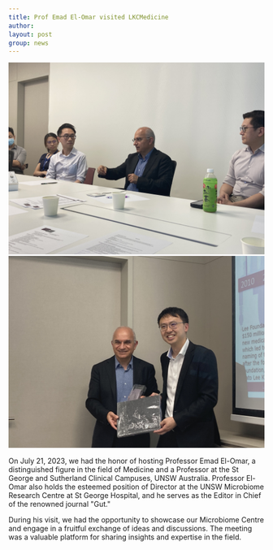```yaml
---
title: Prof Emad El-Omar visited LKCMedicine
author: 
layout: post
group: news
---
```

 <img src="/static/img/news/IMG_1165.jpeg"  class="img-fluid">

 <img src="/static/img/news/IMG_1168.jpeg"  class="img-fluid">

On July 21, 2023, we had the honor of hosting Professor Emad El-Omar, a distinguished figure in the field of Medicine and a Professor 
at the St George and Sutherland Clinical Campuses, UNSW Australia. Professor El-Omar also holds the esteemed position of Director at 
the UNSW Microbiome Research Centre at St George Hospital, and he serves as the Editor in Chief of the renowned journal "Gut."

During his visit, we had the opportunity to showcase our Microbiome Centre and engage in a fruitful exchange of ideas and 
discussions. The meeting was a valuable platform for sharing insights and expertise in the field. 
